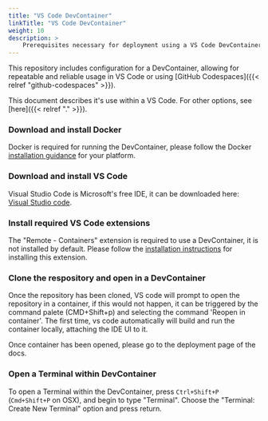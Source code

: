 ```yaml
---
title: "VS Code DevContainer"
linkTitle: "VS Code DevContainer"
weight: 10
description: >
    Prerequisites necessary for deployment using a VS Code DevContainer
---
```


This repository includes configuration for a DevContainer, allowing for repeatable and reliable usage in VS Code or using [GitHub Codespaces]({{< relref "github-codespaces" >}}).

This document describes it's use within a VS Code. For other options, see [here]({{< relref "." >}}).

### Download and install Docker

Docker is required for running the DevContainer, please follow the Docker [installation guidance](https://docs.docker.com/get-docker/) for your platform.

### Download and install VS Code

Visual Studio Code is Microsoft's free IDE, it can be downloaded here: [Visual Studio code](https://code.visualstudio.com/).

### Install required VS Code extensions

The "Remote - Containers" extension is required to use a DevContainer, it is not installed by default. Please follow the [installation instructions](https://marketplace.visualstudio.com/items?itemName=ms-vscode-remote.remote-containers) for installing this extension.

### Clone the respository and open in a DevContainer

Once the repository has been cloned, VS code will prompt to open the repository in a container, if this would not happen, it can be triggered by the command palete (CMD+Shift+p) and selecting the command 'Reopen in container'. The first time, vs code automatically will build and run the container locally, attaching the IDE UI to it.

Once container has been opened, please go to the deployment page of the docs.

### Open a Terminal within DevContainer

To open a Terminal within the DevContainer, press `Ctrl+Shift+P` (`Cmd+Shift+P` on OSX), and begin to type "Terminal". Choose the "Terminal: Create New Terminal" option and press return.
